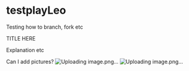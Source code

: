 # testplayLeo
Testing how to branch, fork etc

TITLE HERE

Explanation etc

Can I add pictures?
![Uploading image.png…]()
![Uploading image.png…]()
